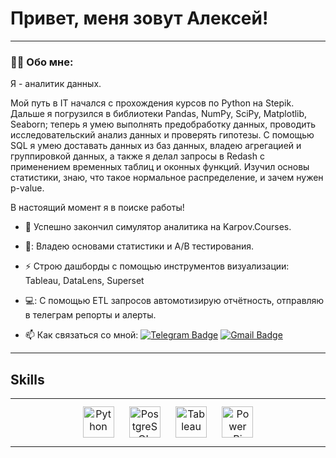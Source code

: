 # Привет, меня зовут Алексей!

---

### :man_technologist: Обо мне:

Я - аналитик данных. 

Мой путь в IT начался с прохождения курсов по Python на Stepik. Дальше я погрузился в библиотеки Pandas, NumPy, SciPy, Matplotlib, Seaborn; теперь я умею выполнять предобработку данных, проводить исследовательский анализ данных и проверять гипотезы. С помощью SQL я умею доставать данных из баз данных, владею агрегацией и группировкой данных, а также я делал запросы в Redash с применением временных таблиц и оконных функций.
Изучил основы статистики, знаю, что такое нормальное распределение, и зачем нужен p-value. 

В настоящий момент я в поиске работы!  




- :telescope: Успешно закончил симулятор аналитика на Karpov.Courses.

- 🗽: Владею основами статистики и A/B тестирования.

- :zap: Строю дашборды с помощью инструментов визуализации: Tableau, DataLens, Superset

- 💻: С помощью ETL запросов автомотизирую отчётность, отправляю в телеграм репорты и алерты. 

- :mailbox: Как связаться со мной: [![Telegram Badge](https://img.shields.io/badge/-Alexey_Zamarin-blue?style=flat&logo=Telegram&logoColor=white)](https://t.me/camerton18) [![Gmail Badge](https://img.shields.io/badge/-Gmail-red?style=flat&logo=Gmail&logoColor=white)](mailto:alexzamarin1996@gmail.com)

---

## Skills  
<table><tr><td valign="top" width="33%">

<div align="center">  
<a href="https://www.python.org/" target="_blank"><img style="margin: 10px" src="https://profilinator.rishav.dev/skills-assets/python-original.svg" alt="Python" height="50" /></a>  
<a href="https://www.postgresql.org/" target="_blank"><img style="margin: 10px" src="https://profilinator.rishav.dev/skills-assets/postgresql-original-wordmark.svg" alt="PostgreSQL" height="50" /></a>  
<a href="https://www.tableau.com/" target="_blank"><img style="margin: 10px" src="https://profilinator.rishav.dev/skills-assets/tableau.svg" alt="Tableau" height="50" /></a>  
<a href="https://powerbi.microsoft.com/en-us/" target="_blank"><img style="margin: 10px" src="https://profilinator.rishav.dev/skills-assets/powerbi.png" alt="Power Bi" height="50" /></a>  
</div>
